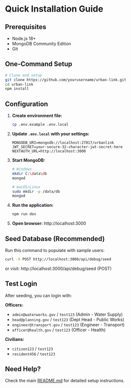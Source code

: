 # Quick Installation Guide

## Prerequisites
- Node.js 18+
- MongoDB Community Edition
- Git

## One-Command Setup

```bash
# Clone and setup
git clone https://github.com/yourusername/urban-link.git
cd urban-link
npm install
```

## Configuration

1. **Create environment file:**
   ```bash
   cp .env.example .env.local
   ```

2. **Update `.env.local` with your settings:**
   ```env
   MONGODB_URI=mongodb://localhost:27017/urbanlink
   JWT_SECRET=your-secure-32-character-jwt-secret-here
   NEXTAUTH_URL=http://localhost:3000
   ```

3. **Start MongoDB:**
   ```bash
   # Windows
   mkdir C:\data\db
   mongod
   
   # macOS/Linux
   sudo mkdir -p /data/db
   mongod
   ```

4. **Run the application:**
   ```bash
   npm run dev
   ```

5. **Open browser:** http://localhost:3000

## Seed Database (Recommended)
Run this command to populate with sample users:
```bash
curl -X POST http://localhost:3000/api/debug/seed
```
or visit: http://localhost:3000/api/debug/seed (POST)

## Test Login
After seeding, you can login with:

**Officers:**
- `admin@waterworks.gov` / `test123` (Admin - Water Supply)
- `head@planning.gov` / `test123` (Dept Head - Public Works)
- `engineer@transport.gov` / `test123` (Engineer - Transport)
- `officer@health.gov` / `test123` (Officer - Health)

**Civilians:**
- `citizen123` / `test123`
- `resident456` / `test123`

## Need Help?
Check the main [README.md](README.md) for detailed setup instructions.